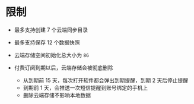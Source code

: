 # 限制

* 最多支持创建 7 个云端同步目录
* 最多支持保存 12 个数据快照
* 云端存储空间初始化总大小为 `8G`​
* 付费订阅到期以后，云端存储会被彻底删除

  * 从到期前 15 天，每次打开软件都会弹出到期提醒，到期 2 天后停止提醒
  * 到期前 1 天，会推送一次短信提醒到账号绑定的手机上
  * 删除云端存储不影响本地数据

